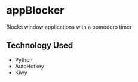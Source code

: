 # appBlocker
Blocks window applications with a pomodoro timer
## Technology Used

- Python
- AutoHotkey
- Kiwy
